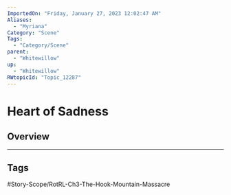 ```yaml
---
ImportedOn: "Friday, January 27, 2023 12:02:47 AM"
Aliases:
  - "Myriana"
Category: "Scene"
Tags:
  - "Category/Scene"
parent:
  - "Whitewillow"
up:
  - "Whitewillow"
RWtopicId: "Topic_12287"
---
```

# Heart of Sadness
## Overview

---
## Tags
#Story-Scope/RotRL-Ch3-The-Hook-Mountain-Massacre

